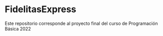# FidelitasExpress
Este repositorio corresponde al proyecto final del curso de Programación Básica 2022
